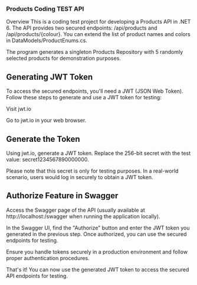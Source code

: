 ### Products Coding TEST API 
Overview
This is a coding test project for developing a Products API in .NET 6. The API provides two secured endpoints: /api/products and /api/products/{colour}. You can extend the list of product names and colors in DataModels/ProductEnums.cs.

The program generates a singleton Products Repository with 5 randomly selected products for demonstration purposes.

## Generating JWT Token
To access the secured endpoints, you'll need a JWT (JSON Web Token). Follow these steps to generate and use a JWT token for testing:

Visit jwt.io

Go to jwt.io in your web browser.

## Generate the Token

Using jwt.io, generate a JWT token. Replace the 256-bit secret with the test value: secret1234567890000000.

Please note that this secret is only for testing purposes. In a real-world scenario, users would log in securely to obtain a JWT token.

## Authorize Feature in Swagger

Access the Swagger page of the API (usually available at http://localhost:<port>/swagger when running the application locally).

In the Swagger UI, find the "Authorize" button and enter the JWT token you generated in the previous step. Once authorized, you can use the secured endpoints for testing.

Ensure you handle tokens securely in a production environment and follow proper authentication procedures.

That's it! You can now use the generated JWT token to access the secured API endpoints for testing.
